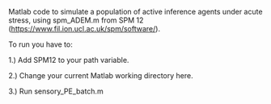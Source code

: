 Matlab code to simulate a population of active inference agents under acute stress, using spm_ADEM.m from SPM 12 (https://www.fil.ion.ucl.ac.uk/spm/software/).

To run you have to:

1.) Add SPM12 to your path variable.

2.) Change your current Matlab working directory here.

3.) Run sensory_PE_batch.m
